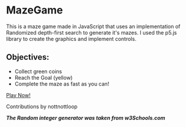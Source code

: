 # MazeGame
This is a maze game made in JavaScript that uses an implementation of Randomized depth-first search to generate it's mazes. I used the p5.js library to create the graphics and implement controls.

## Objectives:
* Collect green coins
* Reach the Goal (yellow)
* Complete the maze as fast as you can!

[Play Now!](https://shuj-t.github.io/MazeGame/)

Contributions by nottnottloop

***The Random integer generator was taken from w3Schools.com***
